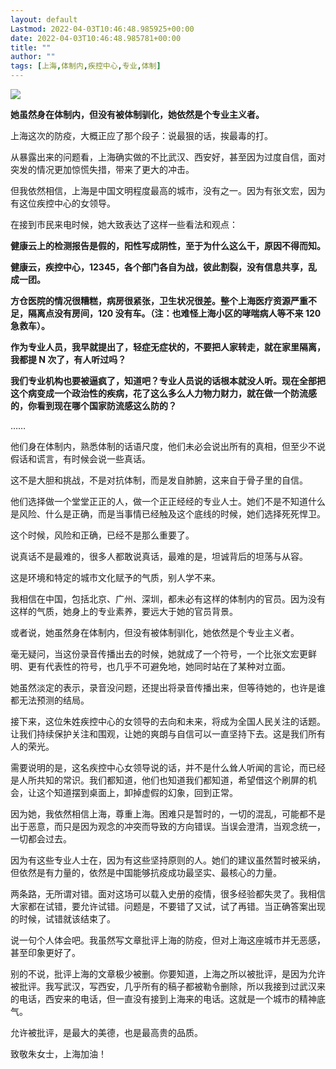 ```yaml
---
layout: default
Lastmod: 2022-04-03T10:46:48.985925+00:00
date: 2022-04-03T10:46:48.985781+00:00
title: ""
author: ""
tags: [上海,体制内,疾控中心,专业,体制]
---
```


![](https://images.weserv.nl/?url=https%3A//web.archive.org/web/20220402125810/https%3A//mmbiz.qpic.cn/sz_mmbiz_jpg/sfMxofJ1S1svQnPRWIeAlPdHx7R2AyR7jEwib7W5I0yIkHrPY6yfbK31iaicBbG6FeaCJZbu0YzzvAjHWj7uXGnLw/640%3Fwx_fmt%3Djpeg)

**她虽然身在体制内，但没有被体制驯化，她依然是个专业主义者。**

上海这次的防疫，大概正应了那个段子：说最狠的话，挨最毒的打。  

从暴露出来的问题看，上海确实做的不比武汉、西安好，甚至因为过度自信，面对突发的情况更加惊慌失措，带来了更大的冲击。

但我依然相信，上海是中国文明程度最高的城市，没有之一。因为有张文宏，因为有这位疾控中心的女领导。

在接到市民来电时候，她大致表达了这样一些看法和观点：

**健康云上的检测报告是假的，阳性写成阴性，至于为什么这么干，原因不得而知。**

**健康云，疾控中心，12345，各个部门各自为战，彼此割裂，没有信息共享，乱成一团。**

**方仓医院的情况很糟糕，病房很紧张，卫生状况很差。整个上海医疗资源严重不足，隔离点没有房间，120 没有车。（注：也难怪上海小区的哮喘病人等不来 120 急救车）。**

**作为专业人员，我早就提出了，轻症无症状的，不要把人家转走，就在家里隔离，我都提 N 次了，有人听过吗？**

**我们专业机构也要被逼疯了，知道吧？专业人员说的话根本就没人听。现在全部把这个病变成一个政治性的疾病，花了这么多么人力物力财力，就在做一个防流感的，你看到现在哪个国家防流感这么防的？**

……

他们身在体制内，熟悉体制的话语尺度，他们未必会说出所有的真相，但至少不说假话和谎言，有时候会说一些真话。

这不是大胆和挑战，不是对抗体制，而是发自肺腑，这来自于骨子里的自信。

他们选择做一个堂堂正正的人，做一个正正经经的专业人士。她们不是不知道什么是风险、什么是正确，而是当事情已经触及这个底线的时候，她们选择死死悍卫。

这个时候，风险和正确，已经不是那么重要了。

说真话不是最难的，很多人都敢说真话，最难的是，坦诚背后的坦荡与从容。

这是环境和特定的城市文化赋予的气质，别人学不来。

我相信在中国，包括北京、广州、深圳，都未必有这样的体制内的官员。因为没有这样的气质，她身上的专业素养，要远大于她的官员背景。

或者说，她虽然身在体制内，但没有被体制驯化，她依然是个专业主义者。

毫无疑问，当这份录音传播出去的时候，她就成了一个符号，一个比张文宏更鲜明、更有代表性的符号，也几乎不可避免地，她同时站在了某种对立面。

她虽然淡定的表示，录音没问题，还提出将录音传播出来，但等待她的，也许是谁都无法预测的结局。

接下来，这位朱姓疾控中心的女领导的去向和未来，将成为全国人民关注的话题。让我们持续保护关注和围观，让她的爽朗与自信可以一直坚持下去。这是我们所有人的荣光。

需要说明的是，这名疾控中心女领导说的话，并不是什么耸人听闻的言论，而已经是人所共知的常识。我们都知道，他们也知道我们都知道，希望借这个刷屏的机会，让这个知道摆到桌面上，卸掉虚假的幻象，回到正常。

因为她，我依然相信上海，尊重上海。困难只是暂时的，一切的混乱，可能都不是出于恶意，而只是因为观念的冲突而导致的方向错误。当误会澄清，当观念统一，一切都会过去。

因为有这些专业人士在，因为有这些坚持原则的人。她们的建议虽然暂时被采纳，但依然是有力量的，依然是中国能够抗疫成功最坚实、最核心的力量。

两条路，无所谓对错。面对这场可以载入史册的疫情，很多经验都失灵了。我相信大家都在试错，要允许试错。问题是，不要错了又试，试了再错。当正确答案出现的时候，试错就该结束了。

说一句个人体会吧。我虽然写文章批评上海的防疫，但对上海这座城市并无恶感，甚至印象更好了。

别的不说，批评上海的文章极少被删。你要知道，上海之所以被批评，是因为允许被批评。我写武汉，写西安，几乎所有的稿子都被勒令删除，所以我接到过武汉来的电话，西安来的电话，但一直没有接到上海来的电话。这就是一个城市的精神底气。

允许被批评，是最大的美德，也是最高贵的品质。

致敬朱女士，上海加油！

